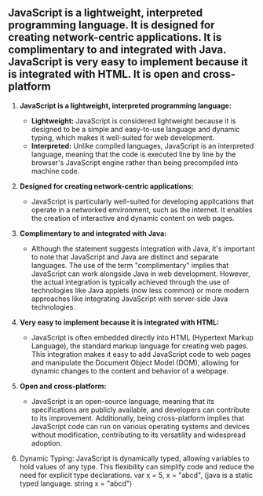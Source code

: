 ## JavaScript is a lightweight, interpreted programming language. It is designed for creating network-centric applications. It is complimentary to and integrated with Java. JavaScript is very easy to implement because it is integrated with HTML. It is open and cross-platform




1. **JavaScript is a lightweight, interpreted programming language:**

   - **Lightweight:** JavaScript is considered lightweight because it is designed to be a simple and easy-to-use language and dynamic typing, which makes it well-suited for web development.
   - **Interpreted:** Unlike compiled languages, JavaScript is an interpreted language, meaning that the code is executed line by line by the browser's JavaScript engine rather than being precompiled into machine code.

2. **Designed for creating network-centric applications:**

   - JavaScript is particularly well-suited for developing applications that operate in a networked environment, such as the internet. It enables the creation of interactive and dynamic content on web pages.

3. **Complimentary to and integrated with Java:**

   - Although the statement suggests integration with Java, it's important to note that JavaScript and Java are distinct and separate languages. The use of the term "complimentary" implies that JavaScript can work alongside Java in web development. However, the actual integration is typically achieved through the use of technologies like Java applets (now less common) or more modern approaches like integrating JavaScript with server-side Java technologies.

4. **Very easy to implement because it is integrated with HTML:**

   - JavaScript is often embedded directly into HTML (Hypertext Markup Language), the standard markup language for creating web pages. This integration makes it easy to add JavaScript code to web pages and manipulate the Document Object Model (DOM), allowing for dynamic changes to the content and behavior of a webpage.

5. **Open and cross-platform:**
   - JavaScript is an open-source language, meaning that its specifications are publicly available, and developers can contribute to its improvement. Additionally, being cross-platform implies that JavaScript code can run on various operating systems and devices without modification, contributing to its versatility and widespread adoption.

6. Dynamic Typing: JavaScript is dynamically typed, allowing variables to hold values of any type. This flexibility can simplify code and reduce the need for explicit type declarations.
var x = 5,
x = "abcd",
(java is a static typed language. string x = "abcd")

